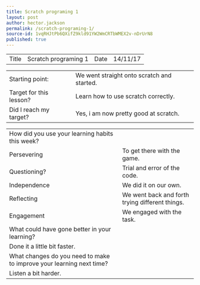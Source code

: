 ```yaml
---
title: Scratch programing 1
layout: post
author: hector.jackson
permalink: /scratch-programing-1/
source-id: 1vqRHJtPb6QXifZ9kld91YW2WmCRTbWMEX2v-nDrUrN8
published: true
---
```

<table>
  <tr>
    <td>Title</td>
    <td>Scratch programing 1</td>
    <td>Date</td>
    <td>14/11/17</td>
  </tr>
</table>


<table>
  <tr>
    <td>Starting point:</td>
    <td>We went straight onto scratch and started.</td>
  </tr>
  <tr>
    <td>Target for this lesson?</td>
    <td>Learn how to use scratch correctly.</td>
  </tr>
  <tr>
    <td>Did I reach my target? </td>
    <td>Yes, i am now pretty good at scratch.</td>
  </tr>
</table>


<table>
  <tr>
    <td>How did you use your learning habits this week?</td>
    <td></td>
  </tr>
  <tr>
    <td>Persevering</td>
    <td>To get there with the game.</td>
  </tr>
  <tr>
    <td>Questioning?</td>
    <td>Trial and error of the code.</td>
  </tr>
  <tr>
    <td>Independence</td>
    <td>We did it on our own.</td>
  </tr>
  <tr>
    <td>Reflecting</td>
    <td>We went back and forth trying different things.</td>
  </tr>
  <tr>
    <td>Engagement</td>
    <td>We engaged with the task.</td>
  </tr>
  <tr>
    <td>What could have gone better in your learning?</td>
    <td></td>
  </tr>
  <tr>
    <td>Done it a little bit faster.</td>
    <td></td>
  </tr>
  <tr>
    <td>What changes do you need to make to improve your learning next time?</td>
    <td></td>
  </tr>
  <tr>
    <td>Listen a bit harder.</td>
    <td></td>
  </tr>
</table>


